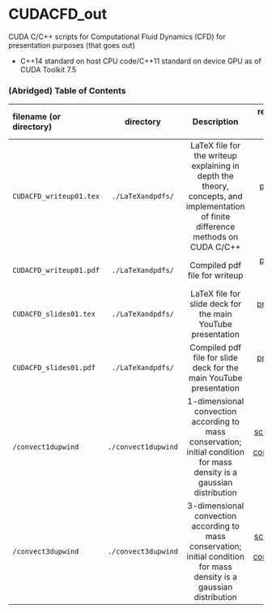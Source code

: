 # CUDACFD_out
CUDA C/C++ scripts for Computational Fluid Dynamics (CFD) for presentation purposes (that goes out)

- C++14 standard on host CPU code/C++11 standard on device GPU as of CUDA Toolkit 7.5 

### (Abridged) Table of Contents

| filename (or directory) | directory | Description | related YouTube link (if there is one) |
| :---------------------- | :-------: | :---------: | -------------------------------------: |
| `CUDACFD_writeup01.tex` | `./LaTeXandpdfs/` | LaTeX file for the writeup explaining in depth the theory, concepts, and implementation of finite difference methods on CUDA C/C++ | [presentation the writeup accompanies](https://youtu.be/xQnEQMrol5I)  |
| `CUDACFD_writeup01.pdf` | `./LaTeXandpdfs/` | Compiled pdf file for writeup | [presentation the writeup accompanies](https://youtu.be/xQnEQMrol5I) |
| `CUDACFD_slides01.tex`  | `./LaTeXandpdfs/` | LaTeX file for slide deck for the main YouTube presentation | [presentation that uses the slide deck](https://youtu.be/xQnEQMrol5I) |
| `CUDACFD_slides01.pdf`  | `./LaTeXandpdfs/` | Compiled pdf file for slide deck for the main YouTube presentation | [presentation that uses the slide deck](https://youtu.be/xQnEQMrol5I) |
| `/convect1dupwind`   | `./convect1dupwind`  | 1-dimensional convection according to mass conservation; initial condition for mass density is a gaussian distribution | [screen capture of a convect1dupwind run](https://youtu.be/mRJGl0yfiH8) |
| `/convect3dupwind`   | `./convect3dupwind`  | 3-dimensional convection according to mass conservation; initial condition for mass density is a gaussian distribution | [screen capture of a convect3dupwind run](https://youtu.be/s1H1zDkpwTQ) |
